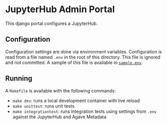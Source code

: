 # JupyterHub Admin Portal

This django portal configures a JupyterHub.

## Configuration

Configuration settings are done via environment variables. Configuration is read from a file named `.env` in the root of this directory. This file is ignored and not committed. A sample of this file is available in [`sample.env`](./sample.env).

## Running

A `Makefile` is available with the following commands:

- `make dev`: runs a local development container with live reload
- `make unittest`: runs unit tests
- `make integrationtest`: runs integration tests using settings from `.env` against the JupyterHub and Agave Metadata